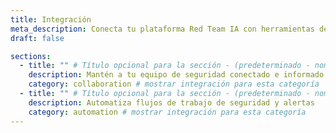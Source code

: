 ```yaml
---
title: Integración
meta_description: Conecta tu plataforma Red Team IA con herramientas de seguridad existentes y canales de comunicación
draft: false

sections:
  - title: "" # Título opcional para la sección - (predeterminado - nombre de categoría)
    description: Mantén a tu equipo de seguridad conectado e informado
    category: collaboration # mostrar integración para esta categoría
  - title: "" # Título opcional para la sección - (predeterminado - nombre de categoría)
    description: Automatiza flujos de trabajo de seguridad y alertas
    category: automation # mostrar integración para esta categoría
---
```


